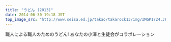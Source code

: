 ```yaml
---
title: "うどん (2013)"
date: 2014-06-30 19:18 JST
top_image_src: "http://www.seisa.ed.jp/takao/takarock13/img/IMGP1724.JPG"
---
```

職人による職人のためのうどん! あなたの小澤と生徒会がコラボレーション